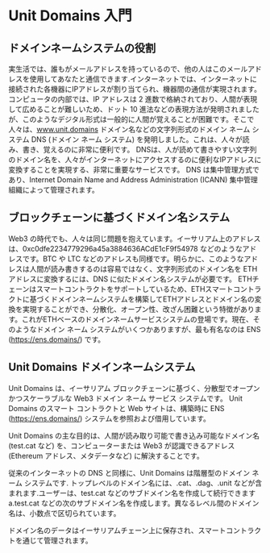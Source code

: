 # Unit Domains 入門

## ドメインネームシステムの役割

実生活では、誰もがメールアドレスを持っているので、他の人はこのメールアドレスを使用してあなたと通信できます.インターネットでは、インターネットに接続された各機器にIPアドレスが割り当てられ、機器間の通信が実現されます。コンピュータの内部では、IP アドレスは 2 進数で格納されており、人間が表現して広めることが難しいため、ドット 10 進法などの表現方法が発明されましたが、このようなデジタル形式は一般的に人間が覚えることが困難です。そこで人々は、www.unit.domains ドメイン名などの文字列形式のドメイン ネーム システム DNS (ドメイン ネーム システム) を発明しました。これは、人々が読み、書き、覚えるのに非常に便利です。 DNSは、人が読めて書きやすい文字列のドメイン名を、人々がインターネットにアクセスするのに便利なIPアドレスに変換することを実現する、非常に重要なサービスです。 DNS は集中管理方式であり、Internet Domain Name and Address Administration (ICANN) 集中管理組織によって管理されます。


## ブロックチェーンに基づくドメイン名システム

Web3 の時代でも、人々は同じ問題を抱えています。イーサリアム上のアドレスは、0xc0dfe2234779296a45a3884636ACdE1cF9f54978 などのようなアドレスです。BTC や LTC などのアドレスも同様です。明らかに、このようなアドレスは人間が読み書きするのは容易ではなく、文字列形式のドメイン名を ETH アドレスに変換するには、DNS に似たドメイン名システムが必要です。 ETHチェーンはスマートコントラクトをサポートしているため、ETHスマートコントラクトに基づくドメインネームシステムを構築してETHアドレスとドメイン名の変換を実現することができ、分散化、オープン性、改ざん困難という特徴があります。これがETHベースのドメインネームサービスシステムの登場です。現在、そのようなドメイン ネーム システムがいくつかありますが、最も有名なのは ENS (https://ens.domains/) です。


## Unit Domains ドメインネームシステム

Unit Domains は、イーサリアム ブロックチェーンに基づく、分散型でオープンかつスケーラブルな Web3 ドメイン ネーム サービス システムです。 Unit Domains のスマート コントラクトと Web サイトは、構築時に ENS (https://ens.domains/) システムを参照および借用しています。

Unit Domains の主な目的は、人間が読み取り可能で書き込み可能なドメイン名 (test.cat など) を、コンピューターまたは Web3 が認識できるアドレス (Ethereum アドレス、メタデータなど) に解決することです。

従来のインターネットの DNS と同様に、Unit Domains は階層型のドメイン ネーム システムです. トップレベルのドメイン名には、.cat、.dag、.unit などが含まれます.ユーザーは、test.cat などのサブドメイン名を作成して続行できますa.test.cat などの次のサブドメイン名を作成します。異なるレベル間のドメイン名は、小数点で区切られています。

ドメイン名のデータはイーサリアムチェーン上に保存され、スマートコントラクトを通じて管理されます。


